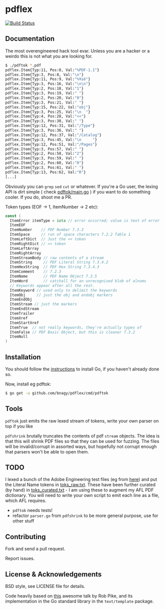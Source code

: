 pdflex
=======

[![Build Status](https://travis-ci.org/bnagy/pdflex.svg?branch=master)](https://travis-ci.org/bnagy/pdflex)

## Documentation

The most overengineered hack tool evar. Unless you are a hacker or a weirdo
this is not what you are looking for.

```bash
$ ./pdftok *.pdf
pdflex.Item{Typ:11, Pos:0, Val:"%PDF-1.1"}
pdflex.Item{Typ:3, Pos:8, Val:"\n"}
pdflex.Item{Typ:11, Pos:9, Val:"%¥±ë"}
pdflex.Item{Typ:3, Pos:16, Val:"\n\n"}
pdflex.Item{Typ:2, Pos:18, Val:"1"}
pdflex.Item{Typ:3, Pos:19, Val:" "}
pdflex.Item{Typ:2, Pos:20, Val:"0"}
pdflex.Item{Typ:3, Pos:21, Val:" "}
pdflex.Item{Typ:15, Pos:22, Val:"obj"}
pdflex.Item{Typ:3, Pos:25, Val:"\n  "}
pdflex.Item{Typ:4, Pos:28, Val:"<<"}
pdflex.Item{Typ:3, Pos:30, Val:" "}
pdflex.Item{Typ:12, Pos:31, Val:"/Type"}
pdflex.Item{Typ:3, Pos:36, Val:" "}
pdflex.Item{Typ:12, Pos:37, Val:"/Catalog"}
pdflex.Item{Typ:3, Pos:45, Val:"\n     "}
pdflex.Item{Typ:12, Pos:51, Val:"/Pages"}
pdflex.Item{Typ:3, Pos:57, Val:" "}
pdflex.Item{Typ:2, Pos:58, Val:"2"}
pdflex.Item{Typ:3, Pos:59, Val:" "}
pdflex.Item{Typ:2, Pos:60, Val:"0"}
pdflex.Item{Typ:3, Pos:61, Val:" "}
pdflex.Item{Typ:13, Pos:62, Val:"R"}
[...]
```

Obviously you can `grep` `sed` `cut` or whatever. If you're a Go user, the lexing API is dirt simple ( check [pdftok/main.go](pdftok) ) if you want to do something cooler. If you do, shoot me a PR.

Token types (EOF -> 1, ItemNumber -> 2 etc):
```go
const (
  ItemError itemType = iota // error occurred; value is text of error
  ItemEOF
  ItemNumber    // PDF Number 7.3.3
  ItemSpace     // run of space characters 7.2.2 Table 1
  ItemLeftDict  // Just the << token
  ItemRightDict // >> token
  ItemLeftArray
  ItemRightArray
  ItemStreamBody // raw contents of a stream
  ItemString     // PDF Literal String 7.3.4.2
  ItemHexString  // PDF Hex String 7.3.4.3
  ItemComment    // 7.2.3
  ItemName       // PDF Name Object 7.3.5
  ItemWord       // catchall for an unrecognised blob of alnums
  // Keywords appear after all the rest.
  ItemKeyword // used only to delimit the keywords
  ItemObj     // just the obj and endobj markers
  ItemEndObj
  ItemStream // just the markers
  ItemEndStream
  ItemTrailer
  ItemXref
  ItemStartXref
  ItemTrue  // not really keywords, they're actually types of
  ItemFalse // PDF Basic Object, but this is cleaner 7.3.2
  ItemNull
)
```

## Installation

You should follow the [instructions](https://golang.org/doc/install) to
install Go, if you haven't already done so.

Now, install eg pdftok:
```bash
$ go get -u github.com/bnagy/pdflex/cmd/pdftok
```

## Tools

`pdftok` just emits the raw lexed stream of tokens, write your own parser on top if you like

`pdfshrink` brutally truncates the contents of pdf `stream` objects. The idea is that this will shrink PDF files so that they can be used for fuzzing. The files will be invalid/corrupt in assorted ways, but hopefully not corrupt enough that parsers won't be able to open them.

## TODO

I lexed a bunch of the Adobe Engineering test files (eg from [here](http://acroeng.adobe.com/wp/?page_id=10)) and put the Literal Name tokens in [toks_raw.txt](toks_raw.txt). These have been further curated (by hand) in [toks_curated.txt](toks_curated.txt) - I am using these to augment my AFL PDF dictionary. You will need to write your own script to emit each line as a file, which AFL requires.

* `pdftok` needs tests!
* refactor `parser.go` from `pdfshrink` to be more general purpose, use for other stuff

## Contributing

Fork and send a pull request.

Report issues.

## License & Acknowledgements

BSD style, see LICENSE file for details.

Code heavily based on [this](http://cuddle.googlecode.com/hg/talk/lex.html) awesome talk by Rob Pike, and its implementation in the Go standard library in the `text/template` package.

